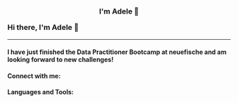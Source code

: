 ### <p style="text-align: center;">I'm Adele 👋</p>Hi there, I'm Adele 👋
---

#### I have just finished the Data Practitioner Bootcamp at neuefische and am looking forward to new challenges!

#### Connect with me: 

#### Languages and Tools:

<!--
**Adele-HH/Adele-HH** is a ✨ _special_ ✨ repository because its `README.md` (this file) appears on your GitHub profile.

Here are some ideas to get you started:

- 🔭 I’m currently working on ...
- 🌱 I’m currently learning ...
- 👯 I’m looking to collaborate on ...
- 🤔 I’m looking for help with ...
- 💬 Ask me about ...
- 📫 How to reach me: ...
- 😄 Pronouns: ...
- ⚡ Fun fact: ...
-->
